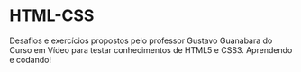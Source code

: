 # HTML-CSS
 Desafios e exercícios propostos pelo professor Gustavo Guanabara do Curso em Vídeo para testar conhecimentos de HTML5 e CSS3.
Aprendendo e codando!
